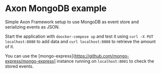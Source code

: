 # Axon MongoDB example

Simple Axon Framework setup to use MongoDB as event store and serializing events as JSON.

Start the application with `doocker-compose up` and test it using `curl -X PUT localhost:8080` to add data and `curl localhost:8080` to retrieve the amount of it.

You can use the [mongo-express](https://github.com/mongo-express/mongo-express] instance running on `localhost:8081` to check the stored events.